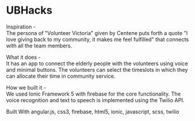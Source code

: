 # UBHacks
Inspiration -  
The persona of "Volunteer Victoria" given by Centene puts forth a quote "I love giving back to my community, it makes me feel fulfilled" that connects with all the team members.

What it does -   
It has an app to connect the elderly people with the volunteers using voice and minimal buttons. The volunteers can select the timeslots in which they can allocate their time in community service.

How we built it -   
We used Ionic Framework 5 with firebase for the core functionality. The voice recognition and text to speech is implemented using the Twilio API.

Built With
angular.js,
css3,
firebase,
html5,
ionic,
javascript,
scss,
twilio
